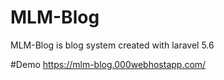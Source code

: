 # MLM-Blog
MLM-Blog is blog system created with laravel 5.6

#Demo
https://mlm-blog.000webhostapp.com/
